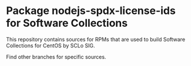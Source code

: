 # Package nodejs-spdx-license-ids for Software Collections

This repository contains sources for RPMs that are used
to build Software Collections for CentOS by SCLo SIG.

Find other branches for specific sources.
